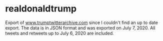 # realdonaldtrump

Export of www.trumptwitterarchive.com since I couldn't find an up to date export. 
The data is in JSON format and was exported on July 7, 2020. 
All tweets and retweets up to July 6, 2020 are included.
